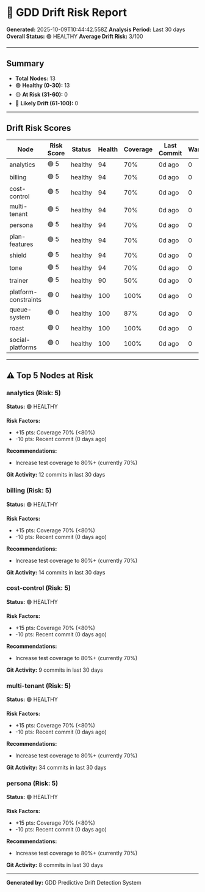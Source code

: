 # 🔮 GDD Drift Risk Report

**Generated:** 2025-10-09T10:44:42.558Z
**Analysis Period:** Last 30 days
**Overall Status:** 🟢 HEALTHY
**Average Drift Risk:** 3/100

---

## Summary

- **Total Nodes:** 13
- 🟢 **Healthy (0-30):** 13
- 🟡 **At Risk (31-60):** 0
- 🔴 **Likely Drift (61-100):** 0

---

## Drift Risk Scores

| Node | Risk Score | Status | Health | Coverage | Last Commit | Warnings |
|------|------------|--------|--------|----------|-------------|----------|
| analytics | 🟢 5 | healthy | 94 | 70% | 0d ago | 0 |
| billing | 🟢 5 | healthy | 94 | 70% | 0d ago | 0 |
| cost-control | 🟢 5 | healthy | 94 | 70% | 0d ago | 0 |
| multi-tenant | 🟢 5 | healthy | 94 | 70% | 0d ago | 0 |
| persona | 🟢 5 | healthy | 94 | 70% | 0d ago | 0 |
| plan-features | 🟢 5 | healthy | 94 | 70% | 0d ago | 0 |
| shield | 🟢 5 | healthy | 94 | 70% | 0d ago | 0 |
| tone | 🟢 5 | healthy | 94 | 70% | 0d ago | 0 |
| trainer | 🟢 5 | healthy | 90 | 50% | 0d ago | 0 |
| platform-constraints | 🟢 0 | healthy | 100 | 100% | 0d ago | 0 |
| queue-system | 🟢 0 | healthy | 100 | 87% | 0d ago | 0 |
| roast | 🟢 0 | healthy | 100 | 100% | 0d ago | 0 |
| social-platforms | 🟢 0 | healthy | 100 | 100% | 0d ago | 0 |

---

## ⚠️ Top 5 Nodes at Risk

### analytics (Risk: 5)

**Status:** 🟢 HEALTHY

**Risk Factors:**
- +15 pts: Coverage 70% (<80%)
- -10 pts: Recent commit (0 days ago)

**Recommendations:**
- Increase test coverage to 80%+ (currently 70%)

**Git Activity:** 12 commits in last 30 days

### billing (Risk: 5)

**Status:** 🟢 HEALTHY

**Risk Factors:**
- +15 pts: Coverage 70% (<80%)
- -10 pts: Recent commit (0 days ago)

**Recommendations:**
- Increase test coverage to 80%+ (currently 70%)

**Git Activity:** 14 commits in last 30 days

### cost-control (Risk: 5)

**Status:** 🟢 HEALTHY

**Risk Factors:**
- +15 pts: Coverage 70% (<80%)
- -10 pts: Recent commit (0 days ago)

**Recommendations:**
- Increase test coverage to 80%+ (currently 70%)

**Git Activity:** 9 commits in last 30 days

### multi-tenant (Risk: 5)

**Status:** 🟢 HEALTHY

**Risk Factors:**
- +15 pts: Coverage 70% (<80%)
- -10 pts: Recent commit (0 days ago)

**Recommendations:**
- Increase test coverage to 80%+ (currently 70%)

**Git Activity:** 34 commits in last 30 days

### persona (Risk: 5)

**Status:** 🟢 HEALTHY

**Risk Factors:**
- +15 pts: Coverage 70% (<80%)
- -10 pts: Recent commit (0 days ago)

**Recommendations:**
- Increase test coverage to 80%+ (currently 70%)

**Git Activity:** 8 commits in last 30 days

---

**Generated by:** GDD Predictive Drift Detection System
